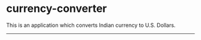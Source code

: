 # currency-converter
This is an application which converts Indian currency to U.S. Dollars.
*******************************************************************************************************************************************
